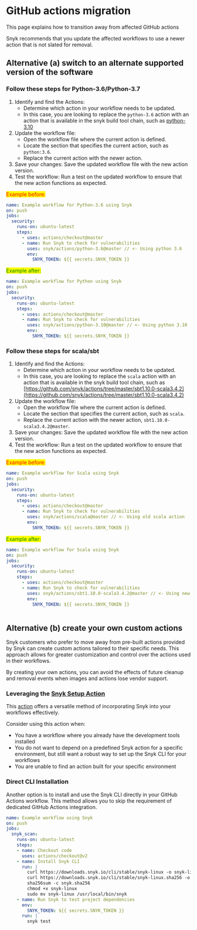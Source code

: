 # GitHub actions migration

This page explains how to transition away from affected GitHub actions

Snyk recommends that you update the affected workflows to use a newer action that is not slated for removal.

## Alternative (a) switch to an alternate supported version of the software

### Follow these steps for Python-3.6/Python-3.7

1. Identify and find the Actions:
   * Determine which action in your workflow needs to be updated.
   * In this case, you are looking to replace the `python-3.6` action with an action that is available in the snyk build tool chain, such as [python-3.10](https://github.com/snyk/actions/tree/master/python-3.10)
2. Update the workflow file:
   * Open the workflow file where the current action is defined.
   * Locate the section that specifies the current action, such as `python:3.6`.
   * Replace the current action with the newer action.
3. Save your changes: Save the updated workflow file with the new action version.
4. Test the workflow: Run a test on the updated workflow to ensure that the new action functions as expected.

<mark style="color:red;">Example before:</mark>

```yaml
name: Example workflow for Python-3.6 using Snyk
on: push
jobs:
  security:
    runs-on: ubuntu-latest
    steps:
      - uses: actions/checkout@master
      - name: Run Snyk to check for vulnerabilities
        uses: snyk/actions/python-3.6@master // <- Using python 3.6
        env:
          SNYK_TOKEN: ${{ secrets.SNYK_TOKEN }}
```

<mark style="color:green;">Example after:</mark>

```yaml
name: Example workflow for Python using Snyk
on: push
jobs:
  security:
    runs-on: ubuntu-latest
    steps:
      - uses: actions/checkout@master
      - name: Run Snyk to check for vulnerabilities
        uses: snyk/actions/python-3.10@master // <- Using python 3.10
        env:
          SNYK_TOKEN: ${{ secrets.SNYK_TOKEN }}
```

### Follow these steps for scala/sbt <a href="#a.2-please-follow-these-steps-for-scala-sbt" id="a.2-please-follow-these-steps-for-scala-sbt"></a>

1. Identify and find the Actions:
   * Determine which action in your workflow needs to be updated.
   * In this case, you are looking to replace the `scala` action with an action that is available in the snyk build tool chain, such as [https://github.com/snyk/actions/tree/master/sbt1.10.0-scala3.4.2](https://github.com/snyk/actions/tree/master/sbt1.10.0-scala3.4.2)
2. Update the workflow file:
   * Open the workflow file where the current action is defined.
   * Locate the section that specifies the current action, such as `scala`.
   * Replace the current action with the newer action, `sbt1.10.0-scala3.4.2@master`.
3. Save your changes: Save the updated workflow file with the new action version.
4. Test the workflow: Run a test on the updated workflow to ensure that the new action functions as expected.

<mark style="color:red;">Example before:</mark>

```yaml
name: Example workflow for Scala using Snyk
on: push
jobs:
  security:
    runs-on: ubuntu-latest
    steps:
      - uses: actions/checkout@master
      - name: Run Snyk to check for vulnerabilities
        uses: snyk/actions/scala@master // <- Using old scala action
        env:
          SNYK_TOKEN: ${{ secrets.SNYK_TOKEN }}
```

<mark style="color:green;">Example after:</mark>

```yaml
name: Example workflow for Scala using Snyk
on: push
jobs:
  security:
    runs-on: ubuntu-latest
    steps:
      - uses: actions/checkout@master
      - name: Run Snyk to check for vulnerabilities
        uses: snyk/actions/sbt1.10.0-scala3.4.2@master // <- Using new scala action
        env:
          SNYK_TOKEN: ${{ secrets.SNYK_TOKEN }}
      
```

## Alternative (b) create your own custom actions <a href="#b.-you-can-roll-your-own-custom-actions" id="b.-you-can-roll-your-own-custom-actions"></a>

Snyk customers who prefer to move away from pre-built actions provided by Snyk can create custom actions tailored to their specific needs. This approach allows for greater customization and control over the actions used in their workflows.

By creating your own actions, you can avoid the effects of future cleanup and removal events when images and actions lose vendor support.

### Leveraging the [Snyk Setup Action](https://github.com/snyk/actions/tree/master/setup) <a href="#b.1-leveraging-the-snyk-setup-action" id="b.1-leveraging-the-snyk-setup-action"></a>

This [action](../github-actions-for-snyk-setup-and-checking-for-vulnerabilities/snyk-setup-action.md) offers a versatile method of incorporating Snyk into your workflows effectively.

Consider using this action when:

* You have a workflow where you already have the development tools installed
* You do not want to depend on a predefined Snyk action for a specific environment, but still want a robust way to set up the Snyk CLI for your workflows
* You are unable to find an action built for your specific environment

### Direct CLI Installation <a href="#b.2-direct-cli-installation" id="b.2-direct-cli-installation"></a>

Another option is to install and use the Snyk CLI directly in your GitHub Actions workflow. This method allows you to skip the requirement of dedicated GitHub Actions integration.

```yaml
name: Example workflow using Snyk
on: push
jobs:
  snyk_scan:
    runs-on: ubuntu-latest
    steps:
    - name: Checkout code
      uses: actions/checkout@v2
    - name: Install Snyk CLI
      run: |
        curl https://downloads.snyk.io/cli/stable/snyk-linux -o snyk-linux
        curl https://downloads.snyk.io/cli/stable/snyk-linux.sha256 -o snyk.sha256
        sha256sum -c snyk.sha256
        chmod +x snyk-linux
        sudo mv snyk-linux /usr/local/bin/snyk
    - name: Run Snyk to test project dependencies
      env:
        SNYK_TOKEN: ${{ secrets.SNYK_TOKEN }}
      run: |
        snyk test
```

